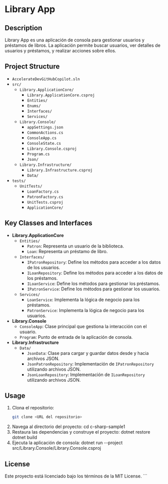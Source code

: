 # Library App

## Description
Library App es una aplicación de consola para gestionar usuarios y préstamos de libros. La aplicación permite buscar usuarios, ver detalles de usuarios y préstamos, y realizar acciones sobre ellos.

## Project Structure
- `AccelerateDevGitHubCopilot.sln`
- `src/`
  - `Library.ApplicationCore/`
    - `Library.ApplicationCore.csproj`
    - `Entities/`
    - `Enums/`
    - `Interfaces/`
    - `Services/`
  - `Library.Console/`
    - `appSettings.json`
    - `CommonActions.cs`
    - `ConsoleApp.cs`
    - `ConsoleState.cs`
    - `Library.Console.csproj`
    - `Program.cs`
    - `Json/`
  - `Library.Infrastructure/`
    - `Library.Infrastructure.csproj`
    - `Data/`
- `tests/`
  - `UnitTests/`
    - `LoanFactory.cs`
    - `PatronFactory.cs`
    - `UnitTests.csproj`
    - `ApplicationCore/`

## Key Classes and Interfaces
- **Library.ApplicationCore**
  - `Entities/`
    - `Patron`: Representa un usuario de la biblioteca.
    - `Loan`: Representa un préstamo de libro.
  - `Interfaces/`
    - `IPatronRepository`: Define los métodos para acceder a los datos de los usuarios.
    - `ILoanRepository`: Define los métodos para acceder a los datos de los préstamos.
    - `ILoanService`: Define los métodos para gestionar los préstamos.
    - `IPatronService`: Define los métodos para gestionar los usuarios.
  - `Services/`
    - `LoanService`: Implementa la lógica de negocio para los préstamos.
    - `PatronService`: Implementa la lógica de negocio para los usuarios.
- **Library.Console**
  - `ConsoleApp`: Clase principal que gestiona la interacción con el usuario.
  - `Program`: Punto de entrada de la aplicación de consola.
- **Library.Infrastructure**
  - `Data/`
    - `JsonData`: Clase para cargar y guardar datos desde y hacia archivos JSON.
    - `JsonPatronRepository`: Implementación de `IPatronRepository` utilizando archivos JSON.
    - `JsonLoanRepository`: Implementación de `ILoanRepository` utilizando archivos JSON.

## Usage
1. Clona el repositorio:
   ```sh
   git clone <URL del repositorio>
2. Navega al directorio del proyecto:
    cd c-sharp-sample1
3. Restaura las dependencias y construye el proyecto:
    dotnet restore
    dotnet build
4. Ejecuta la aplicación de consola:
    dotnet run --project src/Library.Console/Library.Console.csproj

## License
Este proyecto está licenciado bajo los términos de la MIT License. ```
